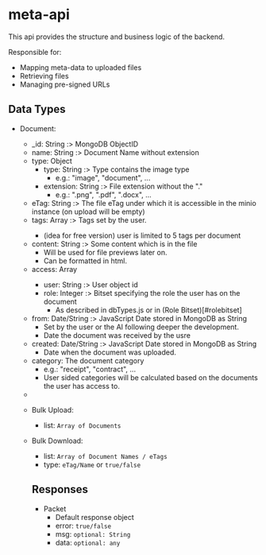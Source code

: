 # meta-api

This api provides the structure and business logic of the backend.

Responsible for:
 - Mapping meta-data to uploaded files
 - Retrieving files
 - Managing pre-signed URLs

## Data Types

 - Document:
   - _id: String :> MongoDB ObjectID
   - name: String :> Document Name without extension
   - type: Object
     - type: String :> Type contains the image type
       - e.g.: "image", "document", ...
     - extension: String :> File extension without the "."
       - e.g.: ".png", ".pdf", ".docx", ...
   - eTag: String :> The file eTag under which it is accessible in the minio instance (on upload will be empty)
   - tags: Array<String> :> Tags set by the user.
     - (idea for free version) user is limited to 5 tags per document
   - content: String :> Some content which is in the file
     - Will be used for file previews later on.
     - Can be formatted in html.
   - access: Array<Object>
     - user: String :> User object id
     - role: Integer :> Bitset specifying the role the user has on the document
       - As described in dbTypes.js or in (Role Bitset)[#rolebitset]
   - from: Date/String :> JavaScript Date stored in MongoDB as String
     - Set by the user or the AI following deeper the development.
     - Date the document was received by the usre
   - created: Date/String :> JavaScript Date stored in MongoDB as String
     - Date when the document was uploaded.
   - category: The document category
     - e.g.: "receipt", "contract", ...
     - User sided categories will be calculated based on the documents the user has access to.
   - 
 

 - Bulk Upload:
   - list: `Array of Documents`

 - Bulk Download:
   - list: `Array of Document Names / eTags`
   - type: `eTag/Name` or `true/false`

## Responses
 
 - Packet
   - Default response object
   - error: `true/false`
   - msg: `optional: String`
   - data: `optional: any`